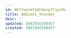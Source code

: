 ```yaml
---
id: m5lfaxvmt4dh4avpffjpz9c
title: Ambient_thunder
desc: ''
updated: 1681956358457
created: 1681956358457
---
```

